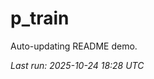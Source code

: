 # p_train

Auto-updating README demo.

<!--START_SECTION:status-->
_Last run: 2025-10-24 18:28 UTC_
<!--END_SECTION:status-->





































































































































































































































































































































































































































































































































































































































































































































































































































































































































































































































































































































































































































































































































































































































































































































